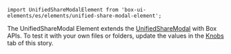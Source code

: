`import UnifiedShareModalElement from 'box-ui-elements/es/elements/unified-share-modal-element';`

The UnifiedShareModal Element extends the <a href="/docs/features-unifiedsharemodal--basic">UnifiedShareModal</a> with Box APIs. To test it with your own files or folders, update the values in the <a href="/story/elements-unifiedsharemodal-element--basic">Knobs</a> tab of this story.
